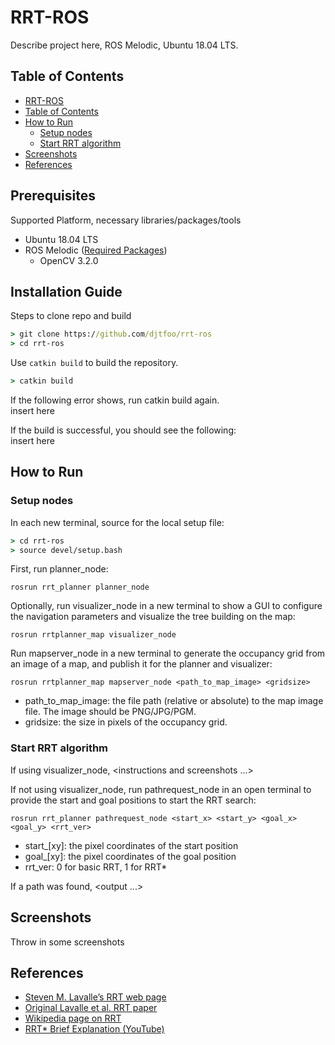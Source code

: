 # RRT-ROS
Describe project here, ROS Melodic, Ubuntu 18.04 LTS.

## Table of Contents
- [RRT-ROS](#rrt-ros)
- [Table of Contents](#table-of-contents)
- [How to Run](#how-to-run)
  - [Setup nodes](#setup-nodes)
  - [Start RRT algorithm](#start-rrt-algorithm)
- [Screenshots](#screenshots)
- [References](#references)

## Prerequisites
Supported Platform, necessary libraries/packages/tools
- Ubuntu 18.04 LTS
- ROS Melodic ([Required Packages](https://www.ros.org/reps/rep-0003.html#melodic-morenia-may-2018-may-2023))
  - OpenCV 3.2.0

## Installation Guide
Steps to clone repo and build
```cmd
> git clone https://github.com/djtfoo/rrt-ros
> cd rrt-ros
```

Use `catkin build` to build the repository.
```cmd
> catkin build
```
If the following error shows, run catkin build again.
<br> insert here

If the build is successful, you should see the following:
<br> insert here

## How to Run
### Setup nodes
In each new terminal, source for the local setup file:
```cmd
> cd rrt-ros
> source devel/setup.bash
```

First, run planner_node:

```
rosrun rrt_planner planner_node
```

Optionally, run visualizer_node in a new terminal to show a GUI to configure the navigation parameters and visualize the tree building on the map:

```
rosrun rrtplanner_map visualizer_node
```

Run mapserver_node in a new terminal to generate the occupancy grid from an image of a map, and publish it for the planner and visualizer:

```
rosrun rrtplanner_map mapserver_node <path_to_map_image> <gridsize>
```
- path_to_map_image: the file path (relative or absolute) to the map image file. The image should be PNG/JPG/PGM.
- gridsize: the size in pixels of the occupancy grid.


### Start RRT algorithm
If using visualizer_node, <instructions and screenshots ...>

If not using visualizer_node, run pathrequest_node in an open terminal to provide the start and goal positions to start the RRT search:

```
rosrun rrt_planner pathrequest_node <start_x> <start_y> <goal_x> <goal_y> <rrt_ver>
```
- start_[xy]: the pixel coordinates of the start position
- goal_[xy]: the pixel coordinates of the goal position
- rrt_ver: 0 for basic RRT, 1 for RRT*

If a path was found, <output ...>

## Screenshots
Throw in some screenshots

## References
- [Steven M. Lavalle’s RRT web page](http://lavalle.pl/rrt/)
- [Original Lavalle et al. RRT paper](http://msl.cs.uiuc.edu/~lavalle/papers/LavKuf01.pdf)
- [Wikipedia page on RRT](https://en.wikipedia.org/wiki/Rapidly-exploring_random_tree)
- [RRT* Brief Explanation (YouTube)](https://www.youtube.com/watch?v=JM7kmWE8Gtc)

